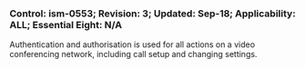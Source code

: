 ### Control: ism-0553; Revision: 3; Updated: Sep-18; Applicability: ALL; Essential Eight: N/A
<p>Authentication and authorisation is used for all actions on a video conferencing network, including call setup and changing settings.</p>
